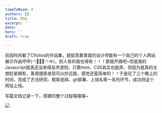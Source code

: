 ```yaml
---
timeToRead: 0
authors: []
title: 网站
excerpt: ''
date: 
hero: ''
draft: true

---
```

前段时间看了Clfolios的作品集，就挺羡慕里面的设计师能有一个自己的个人网站展示作品哼哼(￢︿̫̿￢☆)，别人有的我也得有！！！那就开搞吧\~但是我的Javascript就真还没来得及学透彻，只靠html、CSS其实也能弄，但因为就真的太想赶紧拥有，善用搜索发现可以抄近路，感觉还蛮简单的！！于是花了三个晚上的时间，完成了方法研究、框架选择、git部署、上域名等一系列环节，成功将这个网站上线。

写篇文档记录一下，搭建的整个过程嘻嘻嘻\~

![](/images/cw2w4-5uflf.gif)